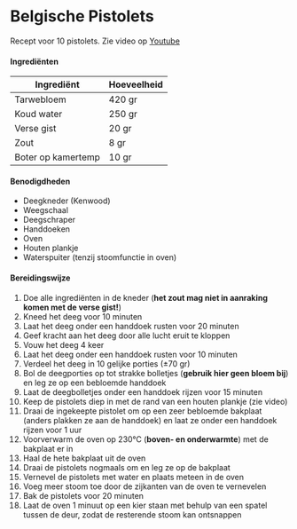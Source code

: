 # Belgische Pistolets

Recept voor 10 pistolets. Zie video op [Youtube](https://www.youtube.com/watch?v=JFS8QS5qnc4)

#### Ingrediënten

| Ingrediënt         | Hoeveelheid |
| ------------------ | ----------- |
| Tarwebloem         | 420 gr      |
| Koud water         | 250 gr      |
| Verse gist         | 20 gr       |
| Zout               | 8 gr        |
| Boter op kamertemp | 10 gr       |

#### Benodigdheden

- Deegkneder (Kenwood)
- Weegschaal
- Deegschraper
- Handdoeken
- Oven
- Houten plankje
- Waterspuiter (tenzij stoomfunctie in oven)

#### Bereidingswijze

1. Doe alle ingrediënten in de kneder (**het zout mag niet in aanraking komen met de verse gist!**)
2. Kneed het deeg voor 10 minuten
3. Laat het deeg onder een handdoek rusten voor 20 minuten
4. Geef kracht aan het deeg door alle lucht eruit te kloppen
5. Vouw het deeg 4 keer
6. Laat het deeg onder een handdoek rusten voor 10 minuten
7. Verdeel het deeg in 10 gelijke porties (±70 gr)
8. Bol de deegporties op tot strakke bolletjes (**gebruik hier geen bloem bij**) en leg ze op een bebloemde handdoek
9. Laat de deegbolletjes onder een handdoek rijzen voor 15 minuten
10. Keep de pistolets diep in met de rand van een houten plankje (zie video)
11. Draai de ingekeepte pistolet om op een zeer bebloemde bakplaat (anders plakken ze aan de handdoek) en laat ze onder een handdoek rijzen voor 1 uur
12. Voorverwarm de oven op 230°C (**boven- en onderwarmte**) met de bakplaat er in
13. Haal de hete bakplaat uit de oven
14. Draai de pistolets nogmaals om en leg ze op de bakplaat
15. Vernevel de pistolets met water en plaats meteen in de oven
16. Voeg meer stoom toe door de zijkanten van de oven te vernevelen
17. Bak de pistolets voor 20 minuten
18. Laat de oven 1 minuut op een kier staan met behulp van een spatel tussen de deur, zodat de resterende stoom kan ontsnappen
